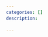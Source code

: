 ```yaml
---
categories: []
description:

---
```

<section data-markdown
    data-separator="\n===\n"
    data-vertical="\n---\n"
    data-notes="^Note:">
<script type="text/template">
# {{ .Page.Titile }}
----------------------

<!-- .slide: class="center" -->
===
# About Me
---------
![κeenのアイコン](/images/kappa.png) <!-- .element: style="position:absolute;right:0;z-index:-1" -->

 * κeen
 * [@blackenedgold](https://twitter.com/blackenedgold)
 * Github: [KeenS](https://github.com/KeenS)
 * [Idein Inc.](https://idein.jp/)のエンジニア
 * Lisp, ML, Rust, Shell Scriptあたりを書きます

</script>
</section>
